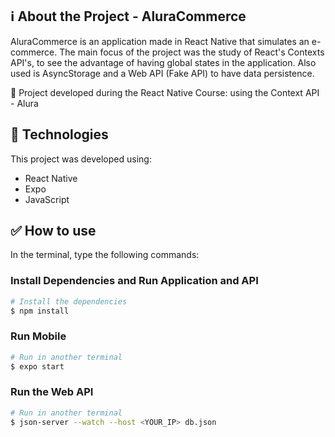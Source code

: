 ## :information_source: About the Project - AluraCommerce

AluraCommerce is an application made in React Native that simulates an e-commerce. The main focus of the project was the study of React's Contexts API's, to see the advantage of having global states in the application. Also used is AsyncStorage and a Web API (Fake API) to have data persistence.

:book: Project developed during the React Native Course: using the Context API - Alura

## 🚀 Technologies

This project was developed using:

-   React Native
-   Expo
-   JavaScript

## :white_check_mark: How to use

In the terminal, type the following commands:

### Install Dependencies and Run Application and API

```bash
# Install the dependencies
$ npm install
```

### Run Mobile

```bash
# Run in another terminal
$ expo start
```

### Run the Web API

```bash
# Run in another terminal
$ json-server --watch --host <YOUR_IP> db.json
```
